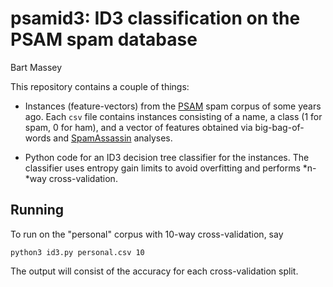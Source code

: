 # psamid3: ID3 classification on the PSAM spam database
Bart Massey

This repository contains a couple of things:

* Instances (feature-vectors) from the
  [PSAM](http://www.cs.pdx.edu/~bart/papers/spam.pdf) spam
  corpus of some years ago. Each `csv` file contains
  instances consisting of a name, a class (1 for spam, 0 for
  ham), and a vector of features obtained via
  big-bag-of-words and
  [SpamAssassin](https://spamassassin.apache.org/) analyses.

* Python code for an ID3 decision tree classifier for the
  instances. The classifier uses entropy gain limits to
  avoid overfitting and performs *n-*way cross-validation.

## Running

To run on the "personal" corpus with 10-way
cross-validation, say

    python3 id3.py personal.csv 10

The output will consist of the accuracy for each
cross-validation split.

